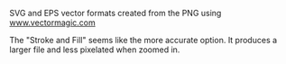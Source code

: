 
SVG and EPS vector formats created from the PNG using www.vectormagic.com

The "Stroke and Fill" seems like the more accurate option.  It produces
a larger file and less pixelated when zoomed in.

